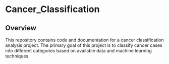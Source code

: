 # Cancer_Classification

## Overview
This repository contains code and documentation for a cancer classification analysis project. The primary goal of this project is to classify cancer cases into different categories based on available data and machine learning techniques.

